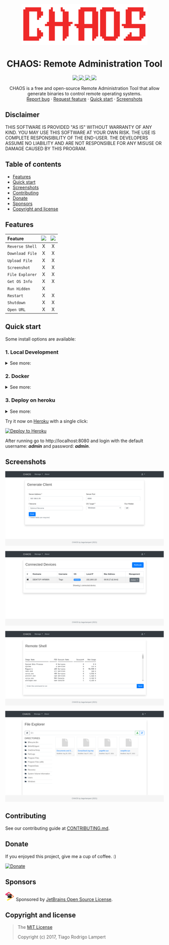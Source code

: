 <p align="center">
  <a href="#">
    <img src="https://raw.githubusercontent.com/tiagorlampert/CHAOS/master/public/logo.png" alt="CHAOS logo" width="400" height="130">
  </a>
</p>

<h1 align="center">CHAOS: Remote Administration Tool</h1>
<p align="center">
  <a href="https://golang.org/">
    <img src="https://img.shields.io/badge/Golang-1.16-blue.svg?style=flat-square">
  </a>
    <a href="https://github.com/tiagorlampert/CHAOS/releases">
    <img src="https://img.shields.io/badge/Release-v5-red.svg?style=flat-square">
  </a>
  <a href="https://github.com/tiagorlampert/CHAOS/blob/master/LICENSE">
    <img src="https://img.shields.io/badge/License-MIT-yellow.svg?style=flat-square">
  </a>
    <a href="https://opensource.org">
    <img src="https://img.shields.io/badge/Open%20Source-%E2%9D%A4-brightgreen.svg?style=flat-square">
  </a>
</p>

<p align="center">
  CHAOS is a free and open-source Remote Administration Tool that allow generate binaries to control remote operating systems.
  <br>
  <a href="https://github.com/tiagorlampert/chaos/issues/new">Report bug</a>
  ·
  <a href="https://github.com/tiagorlampert/chaos/issues/new">Request feature</a>
  ·
  <a href="#quick-start">Quick start</a>
  ·
  <a href="#screenshots">Screenshots</a>
</p>


## Disclaimer

THIS SOFTWARE IS PROVIDED "AS IS" WITHOUT WARRANTY OF ANY KIND. YOU MAY USE THIS SOFTWARE AT YOUR OWN RISK. THE USE IS COMPLETE RESPONSIBILITY OF THE END-USER. THE DEVELOPERS ASSUME NO LIABILITY AND ARE NOT RESPONSIBLE FOR ANY MISUSE OR DAMAGE CAUSED BY THIS PROGRAM.


## Table of contents

- [Features](#features)
- [Quick start](#quick-start)
- [Screenshots](#screenshots)
- [Contributing](#contributing)
- [Donate](#donate)
- [Sponsors](#sponsors)
- [Copyright and license](#copyright-and-license)

## Features

| Feature                  |  <img src="https://img.shields.io/badge/Windows-0078D6?style=for-the-badge&logo=windows&logoColor=white"/>   |  <img src="https://img.shields.io/badge/Linux-FCC624?style=for-the-badge&logo=linux&logoColor=black"/> |
|:-------------------------|:-------:|:------:|
| `Reverse Shell`          |    X    |    X   |
| `Download File`          |    X    |    X   |
| `Upload File`            |    X    |    X   |
| `Screenshot`             |    X    |    X   |
| `File Explorer`          |    X    |    X   |
| `Get OS Info`            |    X    |    X   |
| `Run Hidden`             |    X    |        |
| `Restart`                |    X    |    X   |
| `Shutdown`               |    X    |    X   |
| `Open URL`               |    X    |    X   |

## Quick start

Some install options are available:

### 1. Local Development
<details>
  <summary>See more:</summary>

```bash
# Install dependencies
$ sudo apt install golang git -y

# Get this repository
$ git clone https://github.com/tiagorlampert/CHAOS

# Go into the repository
$ cd CHAOS/

# Run
$ PORT=8080 DATABASE_NAME=chaos go run cmd/chaos/main.go
```

</details>

### 2. Docker
<details>
  <summary>See more:</summary>

#### Linux
```bash
# Create a shared directory between the host and container
$ mkdir ~/chaos-container

$ docker run -it -v ~/chaos-container:/database/ -v ~/chaos-container:/temp/ \
  -e PORT=8080 -p 8080:8080 tiagorlampert/chaos:v5.0.2
```

#### Windows
```bash
# Create a shared directory between the host and container
$ md c:\chaos-container

$ docker run -it -v c:/chaos-container:/database/ -v c:/chaos-container:/temp/ -e PORT=8080 -p 8080:8080 tiagorlampert/chaos:v5.0.2
```

</details>

### 3. Deploy on heroku

<details>
  <summary>See more:</summary>

Is recommended setting up an environment variable  ```SECRET_KEY=your_secret``` with your own secret.

</details>

Try it now on [Heroku](https://www.heroku.com/) with a single click:

[![Deploy to Heroku](https://www.herokucdn.com/deploy/button.svg)](https://heroku.com/deploy)

After running go to http://localhost:8080 and login with the default username: ***admin*** and password: ***admin***.

## Screenshots
![generate](public/generate.png)

![devices](public/devices.png)

![shell](public/shell.png)

![explorer](public/explorer.png)

## Contributing
See our contributing guide at [CONTRIBUTING.md](../master/CONTRIBUTING.md).

## Donate
If you enjoyed this project, give me a cup of coffee. :)

[![Donate](https://www.paypalobjects.com/en_US/i/btn/btn_donateCC_LG.gif)](https://www.paypal.com/cgi-bin/webscr?cmd=_donations&business=SG83FSKPKCRJ6&currency_code=USD&source=url)

## Sponsors
<img src="https://raw.githubusercontent.com/tiagorlampert/CHAOS/master/public/jetbrains.png" width="30" height="30" /> Sponsored by [JetBrains Open Source License](https://www.jetbrains.com/buy/opensource/).

## Copyright and license

>The [MIT License](https://github.com/tiagorlampert/CHAOS/blob/master/LICENSE)
>
>Copyright (c) 2017, Tiago Rodrigo Lampert
>

